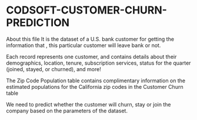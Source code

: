 # CODSOFT-CUSTOMER-CHURN-PREDICTION
About this file
It is the dataset of a U.S. bank customer for getting the information that , this particular customer will leave bank or not.

Each record represents one customer, and contains details about their demographics, location, tenure, subscription services, status for the quarter (joined, stayed, or churned), and more!

The Zip Code Population table contains complimentary information on the estimated populations for the California zip codes in the Customer Churn table

We need to predict whether the customer will churn, stay or join the company based on the parameters of the dataset.
